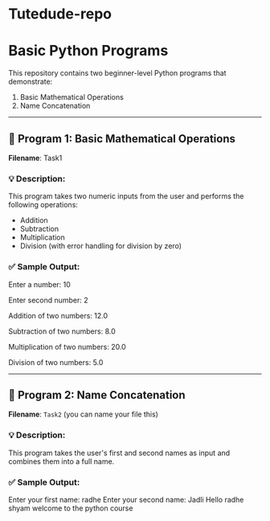# Tutedude-repo

# Basic Python Programs

This repository contains two beginner-level Python programs that demonstrate:

1. Basic Mathematical Operations
2. Name Concatenation

---

## 🔢 Program 1: Basic Mathematical Operations

**Filename**: Task1

### 💡 Description:
This program takes two numeric inputs from the user and performs the following operations:

- Addition
- Subtraction
- Multiplication
- Division (with error handling for division by zero)

### ✅ Sample Output:

Enter a number: 10

Enter second number: 2

Addition of two numbers: 12.0

Subtraction of two numbers: 8.0

Multiplication of two numbers: 20.0

Division of two numbers: 5.0




---

## 👤 Program 2: Name Concatenation

**Filename**: `Task2` (you can name your file this)

### 💡 Description:
This program takes the user's first and second names as input and combines them into a full name.

### ✅ Sample Output:

Enter your first name: radhe
Enter your second name: Jadli
Hello radhe shyam welcome to the python course
